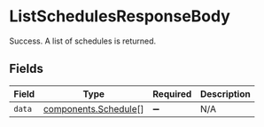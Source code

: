 # ListSchedulesResponseBody

Success. A list of schedules is returned.


## Fields

| Field                                                        | Type                                                         | Required                                                     | Description                                                  |
| ------------------------------------------------------------ | ------------------------------------------------------------ | ------------------------------------------------------------ | ------------------------------------------------------------ |
| `data`                                                       | [components.Schedule](../../models/components/schedule.md)[] | :heavy_minus_sign:                                           | N/A                                                          |
